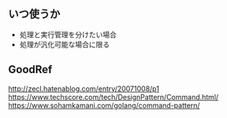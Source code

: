 ## いつ使うか

- 処理と実行管理を分けたい場合
- 処理が汎化可能な場合に限る

## GoodRef

http://zecl.hatenablog.com/entry/20071008/p1
https://www.techscore.com/tech/DesignPattern/Command.html/
https://www.sohamkamani.com/golang/command-pattern/
